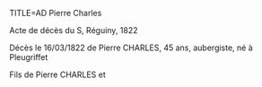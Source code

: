 TITLE=AD Pierre Charles

Acte de décès du S, Réguiny, 1822


Décès le 16/03/1822 de Pierre CHARLES, 45 ans, aubergiste, né à Pleugriffet

Fils de Pierre CHARLES et 